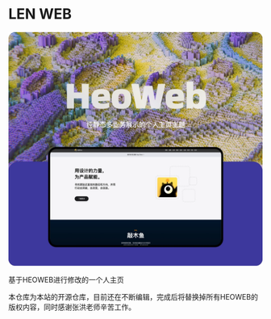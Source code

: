 # LEN WEB

![](/img/cover.webp)

基于HEOWEB进行修改的一个人主页

本仓库为本站的开源仓库，目前还在不断编辑，完成后将替换掉所有HEOWEB的版权内容，同时感谢张洪老师辛苦工作。


